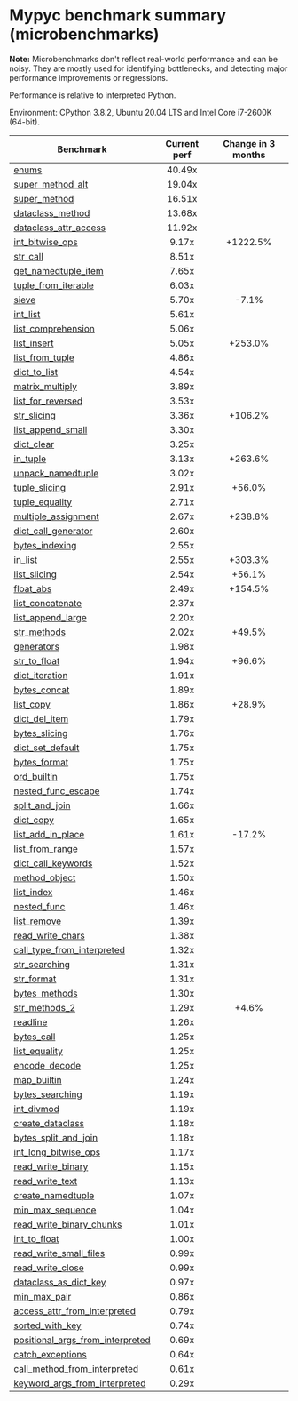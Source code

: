 # Mypyc benchmark summary (microbenchmarks)

**Note:** Microbenchmarks don't reflect real-world performance and can be noisy.
           They are mostly used for identifying bottlenecks, and detecting major performance
           improvements or regressions.

Performance is relative to interpreted Python.

Environment: CPython 3.8.2, Ubuntu 20.04 LTS and Intel Core i7-2600K (64-bit).

| Benchmark | Current perf | Change in 3 months |
| --- | :---: | :---: |
| [enums](benchmarks/enums.md) | 40.49x |  |
| [super_method_alt](benchmarks/super_method_alt.md) | 19.04x |  |
| [super_method](benchmarks/super_method.md) | 16.51x |  |
| [dataclass_method](benchmarks/dataclass_method.md) | 13.68x |  |
| [dataclass_attr_access](benchmarks/dataclass_attr_access.md) | 11.92x |  |
| [int_bitwise_ops](benchmarks/int_bitwise_ops.md) | 9.17x | +1222.5% |
| [str_call](benchmarks/str_call.md) | 8.51x |  |
| [get_namedtuple_item](benchmarks/get_namedtuple_item.md) | 7.65x |  |
| [tuple_from_iterable](benchmarks/tuple_from_iterable.md) | 6.03x |  |
| [sieve](benchmarks/sieve.md) | 5.70x | -7.1% |
| [int_list](benchmarks/int_list.md) | 5.61x |  |
| [list_comprehension](benchmarks/list_comprehension.md) | 5.06x |  |
| [list_insert](benchmarks/list_insert.md) | 5.05x | +253.0% |
| [list_from_tuple](benchmarks/list_from_tuple.md) | 4.86x |  |
| [dict_to_list](benchmarks/dict_to_list.md) | 4.54x |  |
| [matrix_multiply](benchmarks/matrix_multiply.md) | 3.89x |  |
| [list_for_reversed](benchmarks/list_for_reversed.md) | 3.53x |  |
| [str_slicing](benchmarks/str_slicing.md) | 3.36x | +106.2% |
| [list_append_small](benchmarks/list_append_small.md) | 3.30x |  |
| [dict_clear](benchmarks/dict_clear.md) | 3.25x |  |
| [in_tuple](benchmarks/in_tuple.md) | 3.13x | +263.6% |
| [unpack_namedtuple](benchmarks/unpack_namedtuple.md) | 3.02x |  |
| [tuple_slicing](benchmarks/tuple_slicing.md) | 2.91x | +56.0% |
| [tuple_equality](benchmarks/tuple_equality.md) | 2.71x |  |
| [multiple_assignment](benchmarks/multiple_assignment.md) | 2.67x | +238.8% |
| [dict_call_generator](benchmarks/dict_call_generator.md) | 2.60x |  |
| [bytes_indexing](benchmarks/bytes_indexing.md) | 2.55x |  |
| [in_list](benchmarks/in_list.md) | 2.55x | +303.3% |
| [list_slicing](benchmarks/list_slicing.md) | 2.54x | +56.1% |
| [float_abs](benchmarks/float_abs.md) | 2.49x | +154.5% |
| [list_concatenate](benchmarks/list_concatenate.md) | 2.37x |  |
| [list_append_large](benchmarks/list_append_large.md) | 2.20x |  |
| [str_methods](benchmarks/str_methods.md) | 2.02x | +49.5% |
| [generators](benchmarks/generators.md) | 1.98x |  |
| [str_to_float](benchmarks/str_to_float.md) | 1.94x | +96.6% |
| [dict_iteration](benchmarks/dict_iteration.md) | 1.91x |  |
| [bytes_concat](benchmarks/bytes_concat.md) | 1.89x |  |
| [list_copy](benchmarks/list_copy.md) | 1.86x | +28.9% |
| [dict_del_item](benchmarks/dict_del_item.md) | 1.79x |  |
| [bytes_slicing](benchmarks/bytes_slicing.md) | 1.76x |  |
| [dict_set_default](benchmarks/dict_set_default.md) | 1.75x |  |
| [bytes_format](benchmarks/bytes_format.md) | 1.75x |  |
| [ord_builtin](benchmarks/ord_builtin.md) | 1.75x |  |
| [nested_func_escape](benchmarks/nested_func_escape.md) | 1.74x |  |
| [split_and_join](benchmarks/split_and_join.md) | 1.66x |  |
| [dict_copy](benchmarks/dict_copy.md) | 1.65x |  |
| [list_add_in_place](benchmarks/list_add_in_place.md) | 1.61x | -17.2% |
| [list_from_range](benchmarks/list_from_range.md) | 1.57x |  |
| [dict_call_keywords](benchmarks/dict_call_keywords.md) | 1.52x |  |
| [method_object](benchmarks/method_object.md) | 1.50x |  |
| [list_index](benchmarks/list_index.md) | 1.46x |  |
| [nested_func](benchmarks/nested_func.md) | 1.46x |  |
| [list_remove](benchmarks/list_remove.md) | 1.39x |  |
| [read_write_chars](benchmarks/read_write_chars.md) | 1.38x |  |
| [call_type_from_interpreted](benchmarks/call_type_from_interpreted.md) | 1.32x |  |
| [str_searching](benchmarks/str_searching.md) | 1.31x |  |
| [str_format](benchmarks/str_format.md) | 1.31x |  |
| [bytes_methods](benchmarks/bytes_methods.md) | 1.30x |  |
| [str_methods_2](benchmarks/str_methods_2.md) | 1.29x | +4.6% |
| [readline](benchmarks/readline.md) | 1.26x |  |
| [bytes_call](benchmarks/bytes_call.md) | 1.25x |  |
| [list_equality](benchmarks/list_equality.md) | 1.25x |  |
| [encode_decode](benchmarks/encode_decode.md) | 1.25x |  |
| [map_builtin](benchmarks/map_builtin.md) | 1.24x |  |
| [bytes_searching](benchmarks/bytes_searching.md) | 1.19x |  |
| [int_divmod](benchmarks/int_divmod.md) | 1.19x |  |
| [create_dataclass](benchmarks/create_dataclass.md) | 1.18x |  |
| [bytes_split_and_join](benchmarks/bytes_split_and_join.md) | 1.18x |  |
| [int_long_bitwise_ops](benchmarks/int_long_bitwise_ops.md) | 1.17x |  |
| [read_write_binary](benchmarks/read_write_binary.md) | 1.15x |  |
| [read_write_text](benchmarks/read_write_text.md) | 1.13x |  |
| [create_namedtuple](benchmarks/create_namedtuple.md) | 1.07x |  |
| [min_max_sequence](benchmarks/min_max_sequence.md) | 1.04x |  |
| [read_write_binary_chunks](benchmarks/read_write_binary_chunks.md) | 1.01x |  |
| [int_to_float](benchmarks/int_to_float.md) | 1.00x |  |
| [read_write_small_files](benchmarks/read_write_small_files.md) | 0.99x |  |
| [read_write_close](benchmarks/read_write_close.md) | 0.99x |  |
| [dataclass_as_dict_key](benchmarks/dataclass_as_dict_key.md) | 0.97x |  |
| [min_max_pair](benchmarks/min_max_pair.md) | 0.86x |  |
| [access_attr_from_interpreted](benchmarks/access_attr_from_interpreted.md) | 0.79x |  |
| [sorted_with_key](benchmarks/sorted_with_key.md) | 0.74x |  |
| [positional_args_from_interpreted](benchmarks/positional_args_from_interpreted.md) | 0.69x |  |
| [catch_exceptions](benchmarks/catch_exceptions.md) | 0.64x |  |
| [call_method_from_interpreted](benchmarks/call_method_from_interpreted.md) | 0.61x |  |
| [keyword_args_from_interpreted](benchmarks/keyword_args_from_interpreted.md) | 0.29x |  |

